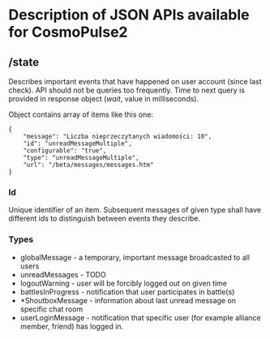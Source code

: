 # Description of JSON APIs available for CosmoPulse2

## /state

Describes important events that have happened on user account (since last check). 
API should not be queries too frequently. Time to next query is provided in response object (_wait_, value in milliseconds).


Object contains array of items like this one:

    {
    	"message": "Liczba nieprzeczytanych wiadomości: 10",
    	"id": "unreadMessageMultiple",
    	"configurable": "true",
    	"type": "unreadMessageMultiple",
    	"url": "/beta/messages/messages.htm"
    }

### Id

Unique identifier of an item. Subsequent messages of given type shall have different ids to distinguish between events they describe.

### Types

* globalMessage - a temporary, important message broadcasted to all users
* unreadMessages - TODO
* logoutWarning - user will be forcibly logged out on given time
* battlesInProgress - notification that user participates in battle(s)
* *ShoutboxMessage - information about last unread message on specific chat room
* userLoginMessage - notification that specific user (for example alliance member, friend) has logged in. 

